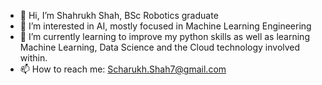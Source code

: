 - 👋 Hi, I’m Shahrukh Shah, BSc Robotics graduate
- 👀 I’m interested in AI, mostly focused in Machine Learning Engineering
- 🌱 I’m currently learning to improve my python skills as well as learning Machine Learning, Data Science and the Cloud technology involved within.
- 📫 How to reach me: Scharukh.Shah7@gmail.com

<!---
Scharukh7/Scharukh7 is a ✨ special ✨ repository because its `README.md` (this file) appears on your GitHub profile.
You can click the Preview link to take a look at your changes.
--->
